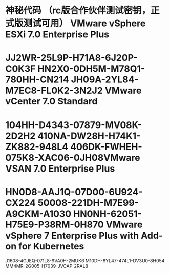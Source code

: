 神秘代码 （rc版合作伙伴测试密钥，正式版测试可用）
VMware vSphere ESXi 7.0 Enterprise Plus
=======================================
JJ2WR-25L9P-H71A8-6J20P-C0K3F
HN2X0-0DH5M-M78Q1-780HH-CN214
JH09A-2YL84-M7EC8-FL0K2-3N2J2
VMware vCenter 7.0 Standard
============================
104HH-D4343-07879-MV08K-2D2H2
410NA-DW28H-H74K1-ZK882-948L4
406DK-FWHEH-075K8-XAC06-0JH08VMware VSAN 7.0 Enterprise Plus
============================
HN0D8-AAJ1Q-07D00-6U924-CX224
50008-221DH-M7E99-A9CKM-A1030
HN0NH-62051-H75E9-P38RM-0H870
VMware vSphere 7 Enterprise Plus with Add-on for Kubernetes
============================
J1608-4GJEQ-071L8-9VA0H-2MUK6
M10DH-8YL47-474L1-DV3U0-8H054
MM4MR-2G005-H7039-JVCAP-2RAL8